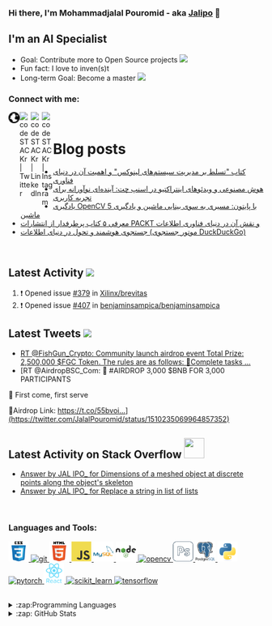 ### Hi there, I'm Mohammadjalal Pouromid - aka [Jalipo][website] 👋
## I'm an AI Specialist

 
- Goal: Contribute more to Open Source projects <img src="https://media.giphy.com/media/WUlplcMpOCEmTGBtBW/giphy.gif" width="30">
- Fun fact: I love to inven(s)t
- Long-term Goal: Become a master <img src="https://media.giphy.com/media/BMyEGC1ZzwS6W2cc5n/giphy.gif"  width="30" >

### Connect with me:

[<img align="left" alt="codeSTACKr.com" width="22px" src="https://raw.githubusercontent.com/iconic/open-iconic/master/svg/globe.svg" />][website]
[<img align="left" alt="codeSTACKr | Twitter" width="22px" src="https://cdn.jsdelivr.net/npm/simple-icons@v3/icons/twitter.svg" />][twitter]
[<img align="left" alt="codeSTACKr | LinkedIn" width="22px" src="https://cdn.jsdelivr.net/npm/simple-icons@v3/icons/linkedin.svg" />][linkedin]
[<img align="left" alt="codeSTACKr | Instagram" width="22px" src="https://cdn.jsdelivr.net/npm/simple-icons@v3/icons/instagram.svg" />][instagram]

<br />

# Blog posts
<!-- BLOG-POST-LIST:START -->
- [کتاب &quot;تسلط بر مدیریت سیستم‌های لینوکس&quot; و اهمیت آن در دنیای فناوری](https://cyberuni.ir/blog/%DA%A9%D8%AA%D8%A7%D8%A8-%D8%AA%D8%B3%D9%84%D8%B7-%D8%A8%D8%B1-%D9%85%D8%AF%DB%8C%D8%B1%DB%8C%D8%AA-%D8%B3%DB%8C%D8%B3%D8%AA%D9%85%D9%87%D8%A7%DB%8C-%D9%84%DB%8C%D9%86%D9%88%DA%A9%D8%B3-%D9%88-%D8%A7%D9%87%D9%85%DB%8C%D8%AA-%D8%A2%D9%86-%D8%AF%D8%B1-%D8%AF%D9%86%DB%8C%D8%A7%DB%8C-%D9%81%D9%86%D8%A7%D9%88%D8%B1%DB%8C/)
- [هوش مصنوعی و ویدئوهای اینتراکتیو در  اسنپ چت: آینده‌ای نوآورانه برای تجربه کاربری](https://cyberuni.ir/blog/%D9%87%D9%88%D8%B4-%D9%85%D8%B5%D9%86%D9%88%D8%B9%DB%8C-%D9%88-%D9%88%DB%8C%D8%AF%D8%A6%D9%88%D9%87%D8%A7%DB%8C-%D8%A7%DB%8C%D9%86%D8%AA%D8%B1%D8%A7%DA%A9%D8%AA%DB%8C%D9%88-%D8%AF%D8%B1-%D8%A7%D8%B3%D9%86%D9%BE-%DA%86%D8%AA-%D8%A2%DB%8C%D9%86%D8%AF%D9%87%D8%A7%DB%8C-%D9%86%D9%88%D8%A2%D9%88%D8%B1%D8%A7%D9%86%D9%87-%D8%A8%D8%B1%D8%A7%DB%8C-%D8%AA%D8%AC%D8%B1%D8%A8%D9%87-%DA%A9%D8%A7%D8%B1%D8%A8%D8%B1%DB%8C/)
- [یادگیری OpenCV 5 با پایتون: مسیری به سوی بینایی ماشین و یادگیری ماشین](https://cyberuni.ir/blog/%DB%8C%D8%A7%D8%AF%DA%AF%DB%8C%D8%B1%DB%8C-opencv-5-%D8%A8%D8%A7-%D9%BE%D8%A7%DB%8C%D8%AA%D9%88%D9%86-%D9%85%D8%B3%DB%8C%D8%B1%DB%8C-%D8%A8%D9%87-%D8%B3%D9%88%DB%8C-%D8%A8%DB%8C%D9%86%D8%A7%DB%8C%DB%8C-%D9%85%D8%A7%D8%B4%DB%8C%D9%86-%D9%88-%DB%8C%D8%A7%D8%AF%DA%AF%DB%8C%D8%B1%DB%8C-%D9%85%D8%A7%D8%B4%DB%8C%D9%86/)
- [معرفی ۵ کتاب پرطرفدار از انتشارات PACKT و نقش آن در دنیای فناوری اطلاعات](https://cyberuni.ir/blog/%D9%85%D8%B9%D8%B1%D9%81%DB%8C-%DB%B5-%DA%A9%D8%AA%D8%A7%D8%A8-%D9%BE%D8%B1%D8%B7%D8%B1%D9%81%D8%AF%D8%A7%D8%B1-%D8%A7%D8%B2-%D8%A7%D9%86%D8%AA%D8%B4%D8%A7%D8%B1%D8%A7%D8%AA-packt-%D9%88-%D9%86%D9%82%D8%B4-%D8%A2%D9%86-%D8%AF%D8%B1-%D8%AF%D9%86%DB%8C%D8%A7%DB%8C-%D9%81%D9%86%D8%A7%D9%88%D8%B1%DB%8C-%D8%A7%D8%B7%D9%84%D8%A7%D8%B9%D8%A7%D8%AA/)
- [جستجوی هوشمند و تحول در دنیای اطلاعات &lpar;موتور جستجوی DuckDuckGo&rpar;](https://cyberuni.ir/blog/%D8%AC%D8%B3%D8%AA%D8%AC%D9%88%DB%8C-%D9%87%D9%88%D8%B4%D9%85%D9%86%D8%AF-%D9%88-%D8%AA%D8%AD%D9%88%D9%84-%D8%AF%D8%B1-%D8%AF%D9%86%DB%8C%D8%A7%DB%8C-%D8%A7%D8%B7%D9%84%D8%A7%D8%B9%D8%A7%D8%AA-%D9%85%D9%88%D8%AA%D9%88%D8%B1-%D8%AC%D8%B3%D8%AA%D8%AC%D9%88%DB%8C-duckduckgo/)
<!-- BLOG-POST-LIST:END -->


<br/>

## Latest Activity <img src="https://raw.githubusercontent.com/innng/innng/master/assets/kyubey.gif" width="80"> 
<!--START_SECTION:activity-->
1. ❗️ Opened issue [#379](https://github.com/Xilinx/brevitas/issues/379) in [Xilinx/brevitas](https://github.com/Xilinx/brevitas)
2. ❗️ Opened issue [#407](https://github.com/benjaminsampica/benjaminsampica/issues/407) in [benjaminsampica/benjaminsampica](https://github.com/benjaminsampica/benjaminsampica)
<!--END_SECTION:activity-->


## Latest Tweets <img src="https://media.giphy.com/media/26BRxIdjE82KNmVJm/giphy.gif" width="30"> 

<!-- TWITTER:START -->
- [RT @FishGun_Crypto: Community launch airdrop event
Total Prize: 2,500,000 $FGC Token. The rules are as follows:
🐡Complete tasks ...](https://twitter.com/JalalPouromid/status/1510434904487743493)
- [RT @AirdropBSC_Com: 🎁 #AIRDROP 3,000 $BNB FOR 3,000 PARTICIPANTS 

🎁 First come, first serve

🔗Airdrop Link: https://t.co/55bvoi...](https://twitter.com/JalalPouromid/status/1510235069964857352)
<!-- TWITTER:END -->

## Latest Activity on Stack Overflow  <img src="https://media.giphy.com/media/ule4vhcY1xEKQ/giphy.gif" height="40" width = '40'> 

<!-- STACKOVERFLOW:START -->
- [Answer by JAL IPO_ for Dimensions of a meshed object at discrete points along the object&#39;s skeleton](https://stackoverflow.com/questions/79000040/dimensions-of-a-meshed-object-at-discrete-points-along-the-objects-skeleton/79051975#79051975)
- [Answer by JAL IPO_ for Replace a string in list of lists](https://stackoverflow.com/questions/13781828/replace-a-string-in-list-of-lists/75055822#75055822)
<!-- STACKOVERFLOW:END -->

<br/>

  <h3 align="left">Languages and Tools:</h3>
<p align="left"> <a href="https://www.w3schools.com/css/" target="_blank"> <img src="https://raw.githubusercontent.com/devicons/devicon/master/icons/css3/css3-original-wordmark.svg" alt="css3" width="40" height="40"/> </a> <a href="https://git-scm.com/" target="_blank"> <img src="https://www.vectorlogo.zone/logos/git-scm/git-scm-icon.svg" alt="git" width="40" height="40"/> </a> <a href="https://www.w3.org/html/" target="_blank"> <img src="https://raw.githubusercontent.com/devicons/devicon/master/icons/html5/html5-original-wordmark.svg" alt="html5" width="40" height="40"/> </a> <a href="https://developer.mozilla.org/en-US/docs/Web/JavaScript" target="_blank"> <img src="https://raw.githubusercontent.com/devicons/devicon/master/icons/javascript/javascript-original.svg" alt="javascript" width="40" height="40"/> </a> <a href="https://www.mysql.com/" target="_blank"> <img src="https://raw.githubusercontent.com/devicons/devicon/master/icons/mysql/mysql-original-wordmark.svg" alt="mysql" width="40" height="40"/> </a> <a href="https://nodejs.org" target="_blank"> <img src="https://raw.githubusercontent.com/devicons/devicon/master/icons/nodejs/nodejs-original-wordmark.svg" alt="nodejs" width="40" height="40"/> </a> <a href="https://opencv.org/" target="_blank"> <img src="https://www.vectorlogo.zone/logos/opencv/opencv-icon.svg" alt="opencv" width="40" height="40"/> </a> <a href="https://www.photoshop.com/en" target="_blank"> <img src="https://raw.githubusercontent.com/devicons/devicon/master/icons/photoshop/photoshop-line.svg" alt="photoshop" width="40" height="40"/> </a> <a href="https://www.postgresql.org" target="_blank"> <img src="https://raw.githubusercontent.com/devicons/devicon/master/icons/postgresql/postgresql-original-wordmark.svg" alt="postgresql" width="40" height="40"/> </a> <a href="https://www.python.org" target="_blank"> <img src="https://raw.githubusercontent.com/devicons/devicon/master/icons/python/python-original.svg" alt="python" width="40" height="40"/> </a> <a href="https://pytorch.org/" target="_blank"> <img src="https://www.vectorlogo.zone/logos/pytorch/pytorch-icon.svg" alt="pytorch" width="40" height="40"/> </a> <a href="https://reactjs.org/" target="_blank"> <img src="https://raw.githubusercontent.com/devicons/devicon/master/icons/react/react-original-wordmark.svg" alt="react" width="40" height="40"/> </a> <a href="https://scikit-learn.org/" target="_blank"> <img src="https://upload.wikimedia.org/wikipedia/commons/0/05/Scikit_learn_logo_small.svg" alt="scikit_learn" width="40" height="40"/> </a> <a href="https://www.tensorflow.org" target="_blank"> <img src="https://www.vectorlogo.zone/logos/tensorflow/tensorflow-icon.svg" alt="tensorflow" width="40" height="40"/> </a> </p>

<br/>



<details>
  <summary>:zap:Programming Languages</summary>

  [![Top Langs](https://github-readme-stats.vercel.app/api/top-langs/?username=iamjalipo)](https://github.com/anuraghazra/github-readme-stats)

</details>

<details>
  <summary>:zap: GitHub Stats</summary>

  <img align="left" alt="jalipo" src="https://github-readme-stats.codestackr.vercel.app/api?username=iamjalipo&theme=vue&show_icons=true&hide_border=true" />

</details>




[website]: https://iamjalipo.github.io/
[twitter]: https://twitter.com/JalalPouromid
[instagram]: https://www.instagram.com/jalipo_/
[linkedin]: https://www.linkedin.com/in/mohammadjalal-pouromid-9568901b0

